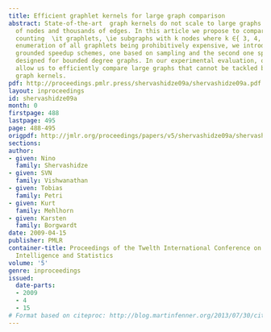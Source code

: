 ```yaml
---
title: Efficient graphlet kernels for large graph comparison
abstract: State-of-the-art  graph kernels do not scale to large graphs with hundreds
  of nodes and thousands of edges. In this article we propose to compare graphs by
  counting  \it graphlets, \ie subgraphs with k nodes where k ∈{ 3, 4, 5 }. Exhaustive
  enumeration of all graphlets being prohibitively expensive, we introduce two theoretically
  grounded speedup schemes, one based on sampling and the second one specifically
  designed for bounded degree graphs. In our experimental evaluation, our novel kernels
  allow us to efficiently compare large graphs that cannot be tackled by existing
  graph kernels.
pdf: http://proceedings.pmlr.press/shervashidze09a/shervashidze09a.pdf
layout: inproceedings
id: shervashidze09a
month: 0
firstpage: 488
lastpage: 495
page: 488-495
origpdf: http://jmlr.org/proceedings/papers/v5/shervashidze09a/shervashidze09a.pdf
sections: 
author:
- given: Nino
  family: Shervashidze
- given: SVN
  family: Vishwanathan
- given: Tobias
  family: Petri
- given: Kurt
  family: Mehlhorn
- given: Karsten
  family: Borgwardt
date: 2009-04-15
publisher: PMLR
container-title: Proceedings of the Twelth International Conference on Artificial
  Intelligence and Statistics
volume: '5'
genre: inproceedings
issued:
  date-parts:
  - 2009
  - 4
  - 15
# Format based on citeproc: http://blog.martinfenner.org/2013/07/30/citeproc-yaml-for-bibliographies/
---
```


